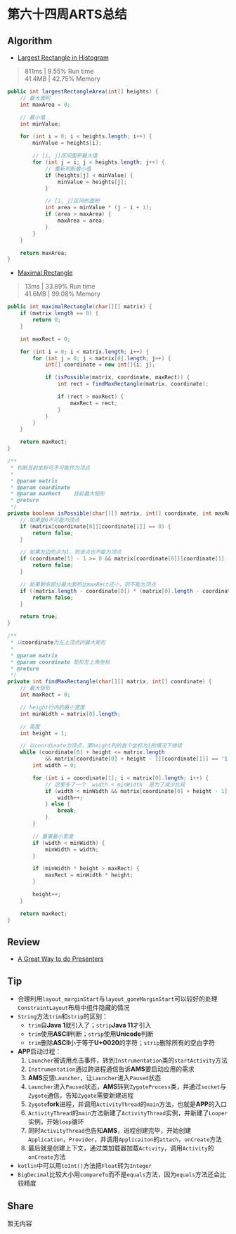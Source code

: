 # 第六十四周ARTS总结
## Algorithm
- [Largest Rectangle in Histogram](https://leetcode.com/problems/largest-rectangle-in-histogram/)
> 811ms | 9.55% Run time  
> 41.4MB | 42.75% Memory
```java
public int largestRectangleArea(int[] heights) {
    // 最大面积
    int maxArea = 0;

    // 最小值
    int minValue;

    for (int i = 0; i < heights.length; i++) {
        minValue = heights[i];

        // [i, j]区间面积最大值
        for (int j = i; j < heights.length; j++) {
            // 重新判断最小值
            if (heights[j] < minValue) {
                minValue = heights[j];
            }

            // [i, j]区间的面积
            int area = minValue * (j - i + 1);
            if (area > maxArea) {
                maxArea = area;
            }
        }
    }

    return maxArea;
}
```

- [Maximal Rectangle](https://leetcode.com/problems/maximal-rectangle/)
> 13ms | 33.89% Run time  
> 41.6MB | 99.08% Memory
```java
public int maximalRectangle(char[][] matrix) {
    if (matrix.length == 0) {
        return 0;
    }

    int maxRect = 0;

    for (int i = 0; i < matrix.length; i++) {
        for (int j = 0; j < matrix[0].length; j++) {
            int[] coordinate = new int[]{i, j};

            if (isPossible(matrix, coordinate, maxRect)) {
                int rect = findMaxRectangle(matrix, coordinate);

                if (rect > maxRect) {
                    maxRect = rect;
                }
            }
        }
    }

    return maxRect;
}

/**
 * 判断当前坐标可不可能作为顶点
 *
 * @param matrix
 * @param coordinate
 * @param maxRect    目前最大矩形
 * @return
 */
private boolean isPossible(char[][] matrix, int[] coordinate, int maxRect) {
    // 如果是0不可能为顶点
    if (matrix[coordinate[0]][coordinate[1]] == 0) {
        return false;
    }

    // 如果左边的点为1，则该点也不能为顶点
    if (coordinate[1] - 1 >= 0 && matrix[coordinate[0]][coordinate[1] - 1] == 1) {
        return false;
    }

    // 如果剩余部分最大面积比maxRect还小，则不能为顶点
    if ((matrix.length - coordinate[0]) * (matrix[0].length - coordinate[1]) < maxRect) {
        return false;
    }

    return true;
}

/**
 * 以coordinate为左上顶点的最大矩形
 *
 * @param matrix
 * @param coordinate 矩形左上角坐标
 * @return
 */
private int findMaxRectangle(char[][] matrix, int[] coordinate) {
    // 最大矩形
    int maxRect = 0;

    // height行内的最小宽度
    int minWidth = matrix[0].length;

    // 高度
    int height = 1;

    // 以coordinate为顶点，第height列的首个坐标为1的情况下继续
    while (coordinate[0] + height <= matrix.length
            && matrix[coordinate[0] + height - 1][coordinate[1]] == '1') {
        int width = 0;

        for (int i = coordinate[1]; i < matrix[0].length; i++) {
            // 这里多了一个 `width < minWidth` 是为了减少比较
            if (width < minWidth && matrix[coordinate[0] + height - 1][i] == '1') {
                width++;
            } else {
                break;
            }
        }

        // 重置最小宽度
        if (width < minWidth) {
            minWidth = width;
        }

        if (minWidth * height > maxRect) {
            maxRect = minWidth * height;
        }

        height++;
    }

    return maxRect;
}
```

## Review
- [A Great Way to do Presenters](https://cashapp.github.io/2020-06-09/android-presenters)

## Tip
+ 合理利用`layout_marginStart`与`layout_goneMarginStart`可以较好的处理`ConstraintLayout`布局中组件隐藏的情况
+ `String`方法`trim`和`strip`的区别：
    + `trim`自**Java 1**就引入了；`strip`**Java 11**才引入
    + `trim`使用**ASCII**判断；`strip`使用**Unicode**判断
    + `trim`删除**ASCII**小于等于**U+0020**的字符；`strip`删除所有的空白字符
+ **APP**启动过程：
    1. `Launcher`被调用点击事件，转到`Instrumentation`类的`startActivity`方法
    2. `Instrumentation`通过跨进程通信告诉**AMS**要启动应用的需求
    3. **AMS**反馈`Launcher`，让`Launcher`进入`Paused`状态
    4. `Launcher`进入`Paused`状态，**AMS**转到`ZygoteProcess`类，并通过`socket`与`Zygote`通信，告知`Zygote`需要新建进程
    5. `Zygote`**fork**进程，并调用`ActivityThread`的`main`方法，也就是**APP**的入口
    6. `ActivityThread`的`main`方法新建了`ActivityThread`实例，并新建了`Looper`实例，开始`loop`循环
    7. 同时`ActivityThread`也告知**AMS**，进程创建完毕，开始创建`Application`，`Provider`，并调用`Applicaiton`的`attach`，`onCreate`方法
    8. 最后就是创建上下文，通过类加载器加载`Activity`，调用`Activity`的`onCreate`方法
+ `kotlin`中可以用`toInt()`方法把`Float`转为`Integer`
+ `BigDecimal`比较大小用`compareTo`而不是`equals`方法，因为`equals`方法还会比较精度

## Share
暂无内容